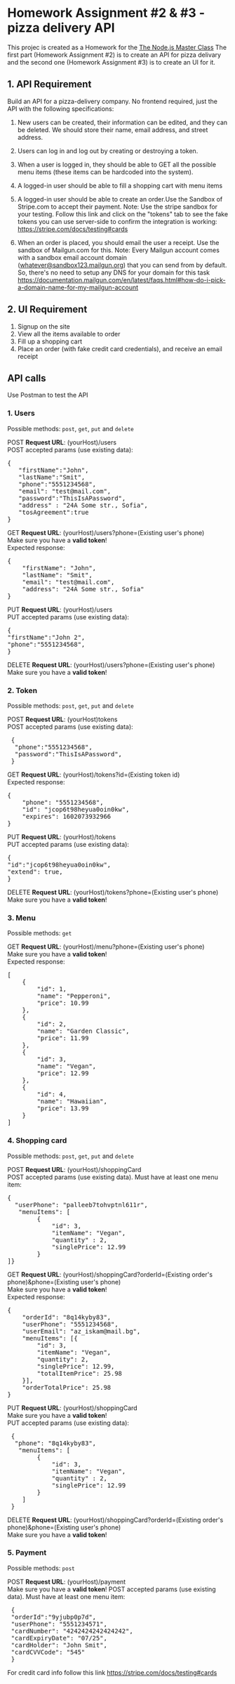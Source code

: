 # Homework Assignment #2 & #3 - pizza delivery API
 This projec is created as a Homework for the [The Node.js Master Class](https://www.pirple.com/) The first part (Homework Assignment #2) is to create an API for pizza delivary and the second one (Homework Assignment #3) is to create an UI for it.


## 1. API Requirement

Build an API for a pizza-delivery company. No frontend required, just the API with the following specifications:

1. New users can be created, their information can be edited, and they can be deleted. We should store their name, email address, and street address.

2. Users can log in and log out by creating or destroying a token.

3. When a user is logged in, they should be able to GET all the possible menu items (these items can be hardcoded into the system).

4. A logged-in user should be able to fill a shopping cart with menu items

5. A logged-in user should be able to create an order.Use the Sandbox of Stripe.com to accept their payment. Note: Use the stripe sandbox for your testing. Follow this link and click on the "tokens" tab to see the fake tokens you can use server-side to confirm the integration is working: https://stripe.com/docs/testing#cards

6. When an order is placed, you should email the user a receipt. Use the sandbox of Mailgun.com for this. Note: Every Mailgun account comes with a sandbox email account domain (whatever@sandbox123.mailgun.org) that you can send from by default. So, there's no need to setup any DNS for your domain for this task https://documentation.mailgun.com/en/latest/faqs.html#how-do-i-pick-a-domain-name-for-my-mailgun-account

## 2. UI Requirement

1. Signup on the site
2. View all the items available to order
3. Fill up a shopping cart
4. Place an order (with fake credit card credentials), and receive an email receipt


## API calls
Use Postman to test the API

### 1. Users

Possible methods: `post`, `get`, `put` and `delete`

POST **Request URL**: (yourHost)/users <br/>
POST accepted params (use existing data):

<pre>
{
   "firstName":"John",
   "lastName":"Smit",
   "phone":"5551234568",
   "email": "test@mail.com",
   "password":"ThisIsAPassword",
   "address" : "24A Some str., Sofia",
   "tosAgreement":true
} </pre>


GET **Request URL**: (yourHost)/users?phone=(Existing user's phone) <br/>
Make sure you have a **valid token**! <br />
Expected response:

<pre>{
    "firstName": "John",
    "lastName": "Smit",
    "email": "test@mail.com",
    "address": "24A Some str., Sofia"
}</pre>

PUT **Request URL**: (yourHost)/users <br/>
PUT accepted params (use existing data):

<pre>
{
"firstName":"John 2",
"phone":"5551234568",
} </pre>

DELETE **Request URL**: (yourHost)/users?phone=(Existing user's phone) <br/>
Make sure you have a **valid token**!

### 2. Token

Possible methods: `post`, `get`, `put` and `delete`

POST **Request URL**: (yourHost)tokens <br/>
POST accepted params (use existing data):

<pre>
 {
  "phone":"5551234568",
  "password":"ThisIsAPassword",
 } </pre>


GET **Request URL**: (yourHost)/tokens?id=(Existing token id) <br/>
Expected response:

<pre>{
    "phone": "5551234568",
    "id": "jcop6t98heyua0oin0kw",
    "expires": 1602073932966
}</pre>

PUT **Request URL**: (yourHost)/tokens <br/>
PUT accepted params (use existing data):

<pre>
{
"id":"jcop6t98heyua0oin0kw",
"extend": true,
} </pre>

DELETE **Request URL**: (yourHost)/tokens?phone=(Existing user's phone) <br/>
Make sure you have a **valid token**!


### 3. Menu

Possible methods: `get`


GET **Request URL**: (yourHost)/menu?phone=(Existing user's phone) <br/>
Make sure you have a **valid token**! <br />
Expected response:

<pre>[
    {
        "id": 1,
        "name": "Pepperoni",
        "price": 10.99
    },
    {
        "id": 2,
        "name": "Garden Classic",
        "price": 11.99
    },
    {
        "id": 3,
        "name": "Vegan",
        "price": 12.99
    },
    {
        "id": 4,
        "name": "Hawaiian",
        "price": 13.99
    }
]</pre>


### 4. Shopping card

Possible methods: `post`, `get`, `put` and `delete`

POST **Request URL**: (yourHost)/shoppingCard <br/>
POST accepted params (use existing data). Must have at least one menu item:

<pre>
{
  "userPhone": "palleeb7tohvptnl611r",
   "menuItems": [
        {
            "id": 3,
            "itemName": "Vegan",
            "quantity" : 2,
            "singlePrice": 12.99
        }
]} </pre>


GET **Request URL**: (yourHost)/shoppingCard?orderId=(Existing order's phone)&phone=(Existing user's phone) <br/>
Make sure you have a **valid token**! <br />
Expected response:

<pre>{
    "orderId": "8q14kyby83",
    "userPhone": "5551234568",
    "userEmail": "az_iskam@mail.bg",
    "menuItems": [{
        "id": 3,
        "itemName": "Vegan",
        "quantity": 2,
        "singlePrice": 12.99,
        "totalItemPrice": 25.98
    }],
    "orderTotalPrice": 25.98
}</pre>

PUT **Request URL**: (yourHost)/shoppingCard <br/>
Make sure you have a **valid token**! <br />
PUT accepted params (use existing data):

<pre>
 {
  "phone": "8q14kyby83",
   "menuItems": [
        {
            "id": 3,
            "itemName": "Vegan",
            "quantity" : 2,
            "singlePrice": 12.99
        }
    ]
 } </pre>

DELETE **Request URL**: (yourHost)/shoppingCard?orderId=(Existing order's phone)&phone=(Existing user's phone)  <br/>
Make sure you have a **valid token**!

### 5. Payment

Possible methods: `post`

POST **Request URL**: (yourHost)/payment <br/>
Make sure you have a **valid token**!
POST accepted params (use existing data). Must have at least one menu item:

<pre>
 {
 "orderId":"9yjubp0p7d",
 "userPhone": "5551234571",
 "cardNumber": "4242424242424242",
 "cardExpiryDate": "07/25",
 "cardHolder": "John Smit",
 "cardCVVCode": "545"
 } </pre>

 For credit card info follow this link https://stripe.com/docs/testing#cards

